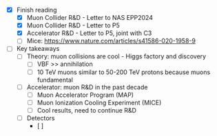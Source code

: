 - [x] Finish reading
  - [x] Muon Collider R&D - Letter to NAS EPP2024
  - [x] Muon Collider R&D - Letter to P5
  - [x] Accelerator R&D - Letter to P5, joint with C3
  - [ ] Mice: https://www.nature.com/articles/s41586-020-1958-9
- [ ] Key takeaways
  - [ ] Theory: muon collisions are cool - Higgs factory and discovery
    - [ ] VBF >> annihilation
    - [ ] 10 TeV muons similar to 50-200 TeV protons because muons fundamental
  - [ ] Accelerator: muon R&D in the past decade
    - [ ] Muon Accelerator Program (MAP)
    - [ ] Muon Ionization Cooling Experiment (MICE)
    - [ ] Cool results, need to continue R&D
  - [ ] Detectors
    - [ ] 
